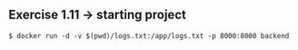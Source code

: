 ## Exercise 1.11 -> starting project

`$ docker run -d -v $(pwd)/logs.txt:/app/logs.txt -p 8000:8000 backend`

